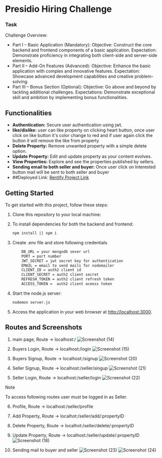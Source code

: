 # Presidio Hiring Challenge

### Task

Challenge Overview:
- Part I – Basic Application (Mandatory):
Objective: Construct the core backend and frontend components of a basic application.
Expectation: Demonstrate proficiency in integrating both client-side and server-side elements.
- Part II – Add-On Features (Advanced):
Objective: Enhance the basic application with complex and innovative features.
Expectation: Showcase advanced development capabilities and creative problem-solving.
- Part III – Bonus Section (Optional):
Objective: Go above and beyond by tackling additional challenges.
Expectations: Demonstrate exceptional skill and ambition by implementing bonus functionalities.
## Functionalities

- **Authentication:** Secure user authentication using jwt.
- **like/dislike:** user can like property on clicking heart button, once user click on like button it's color change to red and
    if user again click the button it will remove the like from property
- **Delete Property:** Remove unwanted property with a simple delete option.
- **Update Property:** Edit and update property as your content evolves.
- **View Properties:** Explore and see the properties published by sellers.
- **Sending email to both seller and buyer:** Once user click on Interested button mail will be sent to both seller and buyer
- ##Deployed Link: [Rentify Project Link](https://rentify-7c6e.onrender.com) 
  
## Getting Started

To get started with this project, follow these steps:

1. Clone this repository to your local machine:

2. To install dependencies for both the backend and frontend:
    
    ```bash
    npm install || npm i
    ```
3. Create .env file and store following credentials
    ```bash
        DB_URL = your mongodb sever url
        PORT = port number
        JWT_SECRET = jwt secret key for authentication
        EMAIL = email to send mails for nodemailer
        CLIENT_ID = auth2 client id
        CLIENT_SECRET = auth2 client secret
        REFRESH_TOKEN = auth2 client refresh token
        ACCESS_TOKEN =  auth2 client aceess token
    ```
4. Start the node.js server:
    
    ```bash
    nodemon server.js
    ```
5. Access the application in your web browser at [http://localhost:3000](http://localhost:8000).

## Routes and Screenshots
1. main page,  Route -> localhost:/
   ![Screenshot (14)](https://github.com/akgawai31/Rentify/assets/76953374/b60ade7d-3c74-417a-b007-504671381316)

2. Buyers Login, Route -> localhost:/login
   ![Screenshot (15)](https://github.com/akgawai31/Rentify/assets/76953374/15e6ce7c-c4c4-4efe-9c61-6b3a8f342665)

3. Buyers Signup, Route -> localhost:/signup
   ![Screenshot (20)](https://github.com/akgawai31/Rentify/assets/76953374/bc4b4799-20a1-47e2-89cd-f91bc86268ed)

4. Seller Signup, Route -> localhost:/seller/singup
    ![Screenshot (21)](https://github.com/akgawai31/Rentify/assets/76953374/c4186a56-8b59-4439-8c5c-61d3051bf627)

5. Seller Login, Route -> localhost:/seller/login
   ![Screenshot (22)](https://github.com/akgawai31/Rentify/assets/76953374/0ee33a43-89eb-47cf-ad49-bee323dd549f)
   
> [!NOTE]
> To access following routes user must be logged in as Seller.
6. Profile, Route -> localhost:/seller/profile
7. Add Property, Route -> localhot:/seller/add/:propertyID
8. Delete Property, Route -> localhot:/seller/delete/:propertyID
9. Update Property, Route -> localhost:/seller/update/:propertyID
  ![Screenshot (18)](https://github.com/akgawai31/Rentify/assets/76953374/334d7bf5-78b2-4099-b404-3a09a43f5ee3)

10. Sending mail to buyer and seller
    ![Screenshot (23)](https://github.com/akgawai31/Rentify/assets/76953374/dffe7efe-b5e6-4668-bf97-0c52cd65e72c)
    ![Screenshot (24)](https://github.com/akgawai31/Rentify/assets/76953374/6f94539b-0b5c-40a8-8683-32ea857293d0)

